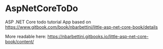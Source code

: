 # AspNetCoreToDo
ASP .NET Core todo tutorial App based on https://www.gitbook.com/book/nbarbettini/little-asp-net-core-book/details

More readable here: https://nbarbettini.gitbooks.io/little-asp-net-core-book/content/
